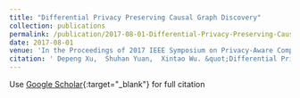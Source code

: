 ```yaml
---
title: "Differential Privacy Preserving Causal Graph Discovery"
collection: publications
permalink: /publication/2017-08-01-Differential-Privacy-Preserving-Causal-Graph-Discovery/
date: 2017-08-01
venue: 'In the Proceedings of 2017 IEEE Symposium on Privacy-Aware Computing (PAC)'
citation: ' Depeng Xu,  Shuhan Yuan,  Xintao Wu. &quot;Differential Privacy Preserving Causal Graph Discovery.&quot; In the Proceedings of 2017 IEEE Symposium on Privacy-Aware Computing (PAC), 2017.'
---
```

Use [Google Scholar](https://scholar.google.com/scholar?q=Differential+Privacy+Preserving+Causal+Graph+Discovery){:target="_blank"} for full citation